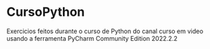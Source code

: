 # CursoPython
Exercicios feitos durante o curso de Python do canal curso em video usando a ferramenta PyCharm Community Edition 2022.2.2
